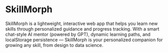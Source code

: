 # SkillMorph
SkillMorph is a lightweight, interactive web app that helps you learn new skills through personalized guidance and progress tracking. With a smart chat-style AI mentor (powered by GPT), dynamic learning paths, and localStorage persistence — SkillMorph is your personalized companion for growing any skill, from design to data science.

